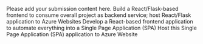 Please add your submission content here.
Build a React/Flask-based frontend to consume overall project as backend service; host React/Flask application to Azure Websites
Develop a React-based frontend application to automate everything into a Single Page Application (SPA)
Host this Single Page Application (SPA) application to Azure Website
